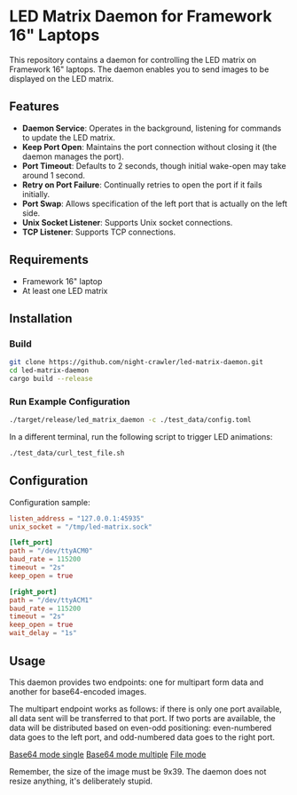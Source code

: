 # LED Matrix Daemon for Framework 16" Laptops

This repository contains a daemon for controlling the LED matrix on Framework 16" laptops. The daemon enables you to
send images to be displayed on the LED matrix.

## Features

- **Daemon Service**: Operates in the background, listening for commands to update the LED matrix.
- **Keep Port Open**: Maintains the port connection without closing it (the daemon manages the port).
- **Port Timeout**: Defaults to 2 seconds, though initial wake-open may take around 1 second.
- **Retry on Port Failure**: Continually retries to open the port if it fails initially.
- **Port Swap**: Allows specification of the left port that is actually on the left side.
- **Unix Socket Listener**: Supports Unix socket connections.
- **TCP Listener**: Supports TCP connections.

## Requirements

- Framework 16" laptop
- At least one LED matrix

## Installation

### Build

```bash
git clone https://github.com/night-crawler/led-matrix-daemon.git
cd led-matrix-daemon
cargo build --release
```

### Run Example Configuration

```bash
./target/release/led_matrix_daemon -c ./test_data/config.toml
```

In a different terminal, run the following script to trigger LED animations:

```bash
./test_data/curl_test_file.sh
```

## Configuration

Configuration sample:

```toml
listen_address = "127.0.0.1:45935"
unix_socket = "/tmp/led-matrix.sock"

[left_port]
path = "/dev/ttyACM0"
baud_rate = 115200
timeout = "2s"
keep_open = true

[right_port]
path = "/dev/ttyACM1"
baud_rate = 115200
timeout = "2s"
keep_open = true
wait_delay = "1s"
```

## Usage

This daemon provides two endpoints: one for multipart form data and another for base64-encoded images.

The multipart endpoint works as follows: if there is only one port available, all data sent will be transferred to that
port. If two ports are available, the data will be distributed based on even-odd positioning: even-numbered data goes to
the left port, and odd-numbered data goes to the right port.

[Base64 mode single](test_data/curl_test_b64.sh)
[Base64 mode multiple](test_data/curl_test_b64_multiple.sh)
[File mode](test_data/curl_test_file.sh)

Remember, the size of the image must be 9x39.
The daemon does not resize anything, it's deliberately stupid.
